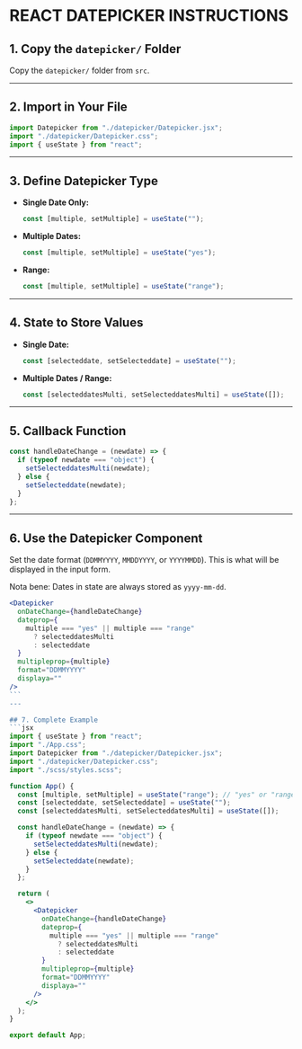 # REACT DATEPICKER INSTRUCTIONS

## 1. Copy the `datepicker/` Folder

Copy the `datepicker/` folder from `src`.

---

## 2. Import in Your File

```js
import Datepicker from "./datepicker/Datepicker.jsx";
import "./datepicker/Datepicker.css";
import { useState } from "react";
```

---

## 3. Define Datepicker Type

- **Single Date Only:**
  ```js
  const [multiple, setMultiple] = useState("");
  ```
- **Multiple Dates:**
  ```js
  const [multiple, setMultiple] = useState("yes");
  ```
- **Range:**
  ```js
  const [multiple, setMultiple] = useState("range");
  ```

---

## 4. State to Store Values

- **Single Date:**
  ```js
  const [selecteddate, setSelecteddate] = useState("");
  ```
- **Multiple Dates / Range:**
  ```js
  const [selecteddatesMulti, setSelecteddatesMulti] = useState([]);
  ```

---

## 5. Callback Function

```js
const handleDateChange = (newdate) => {
  if (typeof newdate === "object") {
    setSelecteddatesMulti(newdate);
  } else {
    setSelecteddate(newdate);
  }
};
```

---

## 6. Use the Datepicker Component

Set the date format (`DDMMYYYY`, `MMDDYYYY`, or `YYYYMMDD`). This is what will be displayed in the input form.

Nota bene: Dates in state are always stored as `yyyy-mm-dd`.

````jsx
<Datepicker
  onDateChange={handleDateChange}
  dateprop={
    multiple === "yes" || multiple === "range"
      ? selecteddatesMulti
      : selecteddate
  }
  multipleprop={multiple}
  format="DDMMYYYY"
  displaya=""
/>
```
---

## 7. Complete Example
```jsx
import { useState } from "react";
import "./App.css";
import Datepicker from "./datepicker/Datepicker.jsx";
import "./datepicker/Datepicker.css";
import "./scss/styles.scss";

function App() {
  const [multiple, setMultiple] = useState("range"); // "yes" or "range" for multiple selection, empty string for single date
  const [selecteddate, setSelecteddate] = useState("");
  const [selecteddatesMulti, setSelecteddatesMulti] = useState([]);

  const handleDateChange = (newdate) => {
    if (typeof newdate === "object") {
      setSelecteddatesMulti(newdate);
    } else {
      setSelecteddate(newdate);
    }
  };

  return (
    <>
      <Datepicker
        onDateChange={handleDateChange}
        dateprop={
          multiple === "yes" || multiple === "range"
            ? selecteddatesMulti
            : selecteddate
        }
        multipleprop={multiple}
        format="DDMMYYYY"
        displaya=""
      />
    </>
  );
}

export default App;
````
